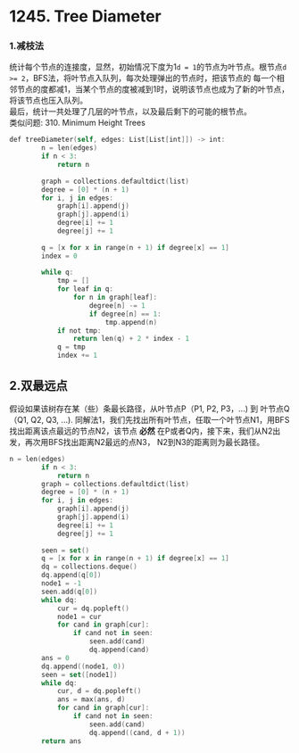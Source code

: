# 1245. Tree Diameter

### 1.减枝法  
统计每个节点的连接度，显然，初始情况下度为1```d = 1```的节点为叶节点。根节点```d >= 2```，BFS法，将叶节点入队列，每次处理弹出的节点时，把该节点的
每一个相邻节点的度都减1，当某个节点的度被减到1时，说明该节点也成为了新的叶节点，将该节点也压入队列。  
最后，统计一共处理了几层的叶节点，以及最后剩下的可能的根节点。  
类似问题: 310. Minimum Height Trees

```swift
def treeDiameter(self, edges: List[List[int]]) -> int:
        n = len(edges)        
        if n < 3:
            return n
        
        graph = collections.defaultdict(list)
        degree = [0] * (n + 1)
        for i, j in edges:
            graph[i].append(j)
            graph[j].append(i)
            degree[i] += 1
            degree[j] += 1
        
        q = [x for x in range(n + 1) if degree[x] == 1]
        index = 0
        
        while q:
            tmp = []
            for leaf in q:
                for n in graph[leaf]:
                    degree[n] -= 1
                    if degree[n] == 1:
                        tmp.append(n)
            if not tmp:
                return len(q) + 2 * index - 1
            q = tmp
            index += 1
```  


## 2.双最远点
假设如果该树存在某（些）条最长路径，从叶节点P（P1, P2, P3，...) 到 叶节点Q（Q1, Q2, Q3, ...).
同解法1，我们先找出所有叶节点，任取一个叶节点N1，用BFS找出距离该点最远的节点N2，该节点 **必然** 在P或者Q内，接下来，我们从N2出发，再次用BFS找出距离N2最远的点N3，
N2到N3的距离则为最长路径。

```swift
n = len(edges)        
        if n < 3:
            return n
        graph = collections.defaultdict(list)
        degree = [0] * (n + 1)
        for i, j in edges:
            graph[i].append(j)
            graph[j].append(i)
            degree[i] += 1
            degree[j] += 1
        
        seen = set()
        q = [x for x in range(n + 1) if degree[x] == 1]
        dq = collections.deque()
        dq.append(q[0])
        node1 = -1
        seen.add(q[0])
        while dq:
            cur = dq.popleft()
            node1 = cur
            for cand in graph[cur]:
                if cand not in seen:
                    seen.add(cand)
                    dq.append(cand)
        ans = 0
        dq.append((node1, 0))
        seen = set([node1])
        while dq:
            cur, d = dq.popleft()
            ans = max(ans, d)
            for cand in graph[cur]:
                if cand not in seen:
                    seen.add(cand)
                    dq.append((cand, d + 1))
        return ans
``` 
